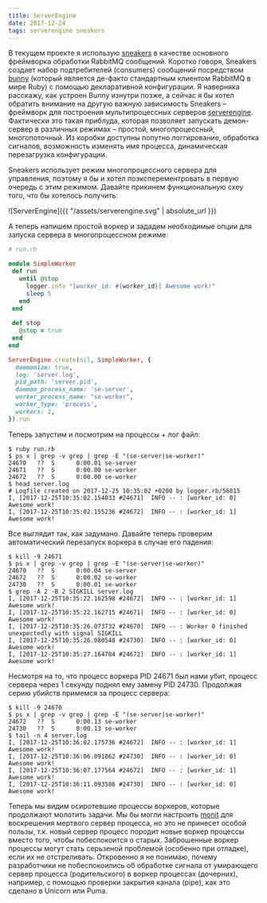 ```yaml
---
title: ServerEngine
date: 2017-12-24
tags: serverengine sneakers
---
```


В текущем проекте я использую [sneakers](https://github.com/jondot/sneakers) в качестве основного фреймворка обработки RabbitMQ сообщений. Коротко говоря, Sneakers создает набор подтребителей (consumers) сообщений посредством [bunny](https://github.com/ruby-amqp/bunny) (который является де-факто стандартным клиентом RabbitMQ в мире Ruby) с помощью декларативной конфигурации. Я наверняка расскажу, как устроен Bunny изнутри позже, а сейчас я бы хотел обратить внимание на другую важную зависимость Sneakers – фреймворк для построения мультипроцессных серверов [serverengine](https://github.com/treasure-data/serverengine). Фактически это такая приблуда, которая позволяет запускать демон-сервер в различных режимах – простой, многопроцессный, многопоточный. Из коробки доступны попутно логгирование, обработка сигналов, возможность изменять имя процесса, динамическая перезагрузка конфигурации.
 
 Sneakers использует режим многопроцессного сервера для управления, поэтому я бы и хотел поэксперементровать в первую очередь с этим режимом. Давайте прикинем функциональную схеу того, что бы хотелось получить:
 
 ![ServerEngine]({{ "/assets/serverengine.svg" | absolute_url }})
 
 А теперь напишем простой воркер и зададим необходимые опции для запуска сервера в многопроцессном режиме:
 
 ```ruby
# run.rb 
 
module SimpleWorker
  def run
    until @stop
      logger.info "[worker_id: #{worker_id}] Awesome work!"
      sleep 5
    end
  end
  
  def stop
    @stop = true
  end
end

 ServerEngine.create(nil, SimpleWorker, {
   daemonize: true,
   log: 'server.log',
   pid_path: 'server.pid',
   daemon_process_name: 'se-server',
   worker_process_name: "se-worker",
   worker_type: 'process',
   workers: 2,
 }).run

 ```
 Теперь запустим и посмотрим на процессы + лог файл:
 ```
 $ ruby run.rb
 $ ps x | grep -v grep | grep -E "(se-server|se-worker)"
24670   ??  S      0:00.01 se-server
24671   ??  S      0:00.00 se-worker
24672   ??  S      0:00.00 se-worker
$ head server.log
# Logfile created on 2017-12-25 10:35:02 +0200 by logger.rb/56815
I, [2017-12-25T10:35:02.154033 #24671]  INFO -- : [worker_id: 0] Awesome work!
I, [2017-12-25T10:35:02.155236 #24672]  INFO -- : [worker_id: 1] Awesome work!
 ```
 Все выглядит так, как задумано. Давайте теперь проверим автоматический перезапуск воркера в случае его падения:
 ```
 $ kill -9 24671
 $ ps x | grep -v grep | grep -E "(se-server|se-worker)"
24670   ??  S      0:00.04 se-server
24672   ??  S      0:00.02 se-worker
24730   ??  S      0:00.01 se-worker
$ grep -A 2 -B 2 SIGKILL server.log
I, [2017-12-25T10:35:22.162598 #24672]  INFO -- : [worker_id: 1] Awesome work!
I, [2017-12-25T10:35:22.162715 #24671]  INFO -- : [worker_id: 0] Awesome work!
I, [2017-12-25T10:35:26.073732 #24670]  INFO -- : Worker 0 finished unexpectedly with signal SIGKILL
I, [2017-12-25T10:35:26.080548 #24730]  INFO -- : [worker_id: 0] Awesome work!
I, [2017-12-25T10:35:27.164784 #24672]  INFO -- : [worker_id: 1] Awesome work!
 ```
 Несмотря на то, что процесс воркера PID 24671 был нами убит, процесс сервера через 1 секунду поднял ему замену PID 24730. Продолжая серию убийств примемся за процесс сервера:
 ```
$ kill -9 24670
$ ps x | grep -v grep | grep -E "(se-server|se-worker)"
24672   ??  S      0:00.13 se-worker
24730   ??  S      0:00.13 se-worker
$ tail -n 4 server.log
I, [2017-12-25T10:36:02.175736 #24672]  INFO -- : [worker_id: 1] Awesome work!
I, [2017-12-25T10:36:06.091862 #24730]  INFO -- : [worker_id: 0] Awesome work!
I, [2017-12-25T10:36:07.177564 #24672]  INFO -- : [worker_id: 1] Awesome work!
I, [2017-12-25T10:36:11.093586 #24730]  INFO -- : [worker_id: 0] Awesome work!
 ```
 Теперь мы видим осиротевшие процессы воркеров, которые продолжают молотить задачи. Мы бы могли настроить [monit](https://mmonit.com/monit/documentation/monit.html) для воскрешения мертвого сервер процесса, но это не принесет особой пользы, т.к. новый сервер процесс породит новые воркер процессы вместо того, чтобы побеспокоится о старых. Заброшенные воркер процессы могут стать серьзеной проблемой (особенно при отладке), если их не отстреливать. Откровенно я не понимаю, почему разработчики не побеспокоились об обработке сигнала от умирающего сервер процесса (родительского) в воркер процессах (дочерних), например, с помощью проверки закрытия канала (pipe), как это сделано в Unicorn или Puma.  
